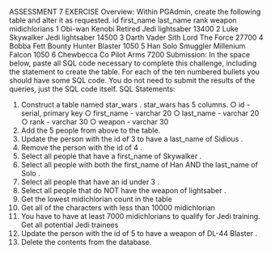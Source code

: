 ASSESSMENT 7 EXERCISE
Overview: Within PGAdmin, create the following table and alter it as requested.
id first_name last_name rank weapon midichlorians
1 Obi-wan Kenobi Retired Jedi lightsaber 13400
2 Luke Skywalker Jedi lightsaber 14500
3 Darth Vader Sith Lord The Force 27700
4 Bobba Fett Bounty
Hunter
Blaster 1050
5 Han Solo Smuggler Millenium
Falcon
1050
6 Chewbecca Co Pilot Arms 7200
Submission:
In the space below, paste all SQL code necessary to complete this challenge, including the
statement to create the table. For each of the ten numbered bullets you should have some
SQL code. You do not need to submit the results of the queries, just the SQL code itself.
SQL Statements:
1. Construct a table named star_wars . star_wars has 5 columns.
○ id - serial, primary key
○ first_name - varchar 20
○ last_name - varchar 20
○ rank - varchar 30
○ weapon - varchar 30
2. Add the 5 people from above to the table.
3. Update the person with the id of 3 to have a last_name of Sidious .
4. Remove the person with the id of 4 .
5. Select all people that have a first_name of Skywalker .
6. Select all people with both the first_name of Han AND the last_name of Solo .
7. Select all people that have an id under 3 .
8. Select all people that do NOT have the weapon of lightsaber .
9. Get the lowest midichlorian count in the table
10. Get all of the characters with less than 10000 midichlorian
11. You have to have at least 7000 midichlorians to qualify for Jedi training. Get all potential
Jedi trainees
12. Update the person with the id of 5 to have a weapon of DL-44 Blaster .
13. Delete the contents from the database.